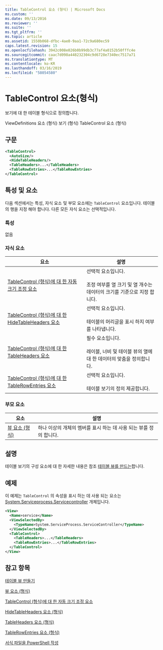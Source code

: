 ```yaml
---
title: TableControl 요소 (형식) | Microsoft Docs
ms.custom: ''
ms.date: 09/13/2016
ms.reviewer: ''
ms.suite: ''
ms.tgt_pltfrm: ''
ms.topic: article
ms.assetid: 1550b068-dfbc-4ae0-9aa1-72c9a680ec59
caps.latest.revision: 15
ms.openlocfilehash: 3942c008e026b0b99db3c77af4a0152b50fffc4e
ms.sourcegitcommit: caac7d098a448232304c9d6728e7340ec7517a71
ms.translationtype: MT
ms.contentlocale: ko-KR
ms.lasthandoff: 03/16/2019
ms.locfileid: "58054580"
---
```

# <a name="tablecontrol-element-format"></a>TableControl 요소(형식)

보기에 대 한 테이블 형식으로 정의합니다.

ViewDefinitions 요소 (형식) 보기 (형식) TableControl 요소 (형식)

## <a name="syntax"></a>구문

```xml
<TableControl>
  <AutoSize/>
  <HideTableHeaders/>
  <TableHeaders>...</TableHeaders>
  <TableRowEntries>...</TableRowEntries>
</TableControl>

```

## <a name="attributes-and-elements"></a>특성 및 요소

다음 섹션에서는 특성, 자식 요소 및 부모 요소에는 `TableControl` 요소입니다. 테이블의 행을 지정 해야 합니다. 다른 모든 자식 요소는 선택적입니다.

### <a name="attributes"></a>특성

없음

### <a name="child-elements"></a>자식 요소

|요소|설명|
|-------------|-----------------|
|[TableControl (형식)에 대 한 자동 크기 조정 요소](./autosize-element-for-tablecontrol-format.md)|선택적 요소입니다.<br /><br /> 조정 여부를 열 크기 및 열 개수는 데이터의 크기를 기준으로 지정 합니다.|
|[TableControl (형식)에 대 한 HideTableHeaders 요소](./hidetableheaders-element-format.md)|선택적 요소입니다.<br /><br /> 테이블의 머리글을 표시 하지 여부를 나타냅니다.|
|[TableControl (형식)에 대 한 TableHeaders 요소](./tableheaders-element-format.md)|필수 요소입니다.<br /><br /> 레이블, 너비 및 테이블 뷰의 열에 대 한 데이터의 맞춤을 정의합니다.|
|[TableControl (형식)에 대 한 TableRowEntries 요소](./tablerowentries-element-for-tablecontrol-format.md)|선택적 요소입니다.<br /><br /> 테이블 보기의 정의 제공합니다.|

### <a name="parent-elements"></a>부모 요소

|요소|설명|
|-------------|-----------------|
|[뷰 요소 (형식)](./view-element-format.md)|하나 이상의 개체의 멤버를 표시 하는 데 사용 되는 뷰를 정의 합니다.|

## <a name="remarks"></a>설명

테이블 보기의 구성 요소에 대 한 자세한 내용은 참조 [테이블 뷰를 만드는](./creating-a-table-view.md)합니다.

## <a name="example"></a>예제

이 예제는 `TableControl` 의 속성을 표시 하는 데 사용 되는 요소는 [System.Serviceprocess.Servicecontroller](/dotnet/api/System.ServiceProcess.ServiceController) 개체입니다.

```xml
<View>
  <Name>service</Name>
  <ViewSelectedBy>
    <TypeName>System.ServiceProcess.ServiceController</TypeName>
  </ViewSelectedBy>
  <TableControl>
    <TableHeaders>...</TableHeaders>
    <TableRowEntries>...</TableRowEntries>
  </TableControl>
</View>

```

## <a name="see-also"></a>참고 항목

[테이블 뷰 만들기](./creating-a-table-view.md)

[뷰 요소 (형식)](./view-element-format.md)

[TableControl (형식)에 대 한 자동 크기 조정 요소](./autosize-element-for-tablecontrol-format.md)

[HideTableHeaders 요소 (형식)](./hidetableheaders-element-format.md)

[TableHeaders 요소 (형식)](./tableheaders-element-format.md)

[TableRowEntries 요소 (형식)](./tablerowentries-element-for-tablecontrol-format.md)

[서식 파일을 PowerShell 작성](./writing-a-powershell-formatting-file.md)
